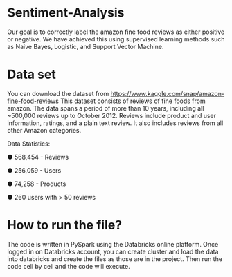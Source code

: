 # Sentiment-Analysis
Our goal is to correctly label the amazon fine food reviews as either positive or negative. We have achieved this using supervised learning methods such as Naive Bayes, Logistic, and Support Vector Machine.

# Data set
You can download the dataset from https://www.kaggle.com/snap/amazon-fine-food-reviews
This dataset consists of reviews of fine foods from amazon. The data spans a period of more than 10 years, including all ~500,000 reviews up to October 2012. Reviews include product and user information, ratings, and a plain text review. It also includes reviews from all other Amazon categories.

Data Statistics:

●	568,454 - Reviews

●	256,059 - Users

●	74,258 - Products

●	260 users with > 50 reviews

# How to run the file?
The code is written in PySpark using the Databricks online platform. Once logged in on Databricks account, you can create cluster and load the data into databricks and create the files as those are in the project. Then run the code cell by cell and the code will execute.
